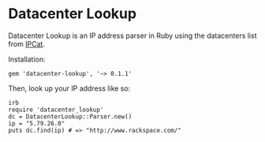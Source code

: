 # Datacenter Lookup

Datacenter Lookup is an IP address parser in Ruby using the datacenters list from [IPCat](https://github.com/client9/ipcat).

Installation:

```
gem 'datacenter-lookup', '~> 0.1.1'
```

Then, look up your IP address like so:

```
irb
require 'datacenter_lookup'
dc = DatacenterLookup::Parser.new()
ip = "5.79.26.0"
puts dc.find(ip) # => "http://www.rackspace.com/"
```
